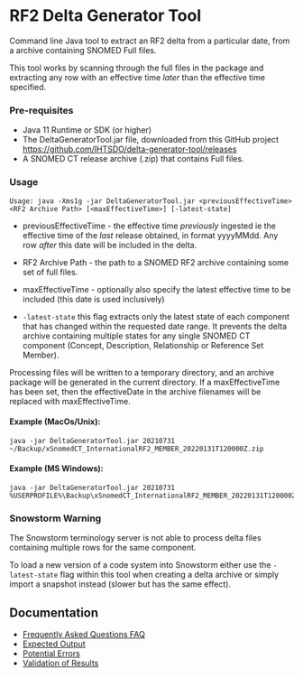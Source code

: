 # RF2 Delta Generator Tool

Command line Java tool to extract an RF2 delta from a particular date, from a archive containing SNOMED Full files.

This tool works by scanning through the full files in the package and extracting any row with an effective time  _later_  than the effective time specified.

### Pre-requisites
* Java 11 Runtime or SDK (or higher)
* The DeltaGeneratorTool.jar file, downloaded from this GitHub project https://github.com/IHTSDO/delta-generator-tool/releases
* A SNOMED CT release archive (.zip) that contains Full files.

### Usage
```
Usage: java -Xms1g -jar DeltaGeneratorTool.jar <previousEffectiveTime> <RF2 Archive Path> [<maxEffectiveTime>] [-latest-state]
```

* previousEffectiveTime - the effective time _previously_ ingested ie the effective time of the _last_ release obtained, in format yyyyMMdd.  Any row  _after_  this date will be included in the delta.

* RF2 Archive Path - the path to a SNOMED RF2 archive containing some set of full files.

* maxEffectiveTime - optionally also specify the latest effective time to be included (this date is used inclusively)

* `-latest-state` this flag extracts only the latest state of each component that has changed within the requested date range. It prevents the delta archive containing 
  multiple states for any single SNOMED CT component (Concept, Description, Relationship or Reference Set Member).

Processing files will be written to a temporary directory, and an archive package will be generated in the current directory.   If a maxEffectiveTime has been set, then the effectiveDate in the archive filenames will be replaced with maxEffectiveTime.

#### Example (MacOs/Unix):
```
java -jar DeltaGeneratorTool.jar 20210731 ~/Backup/xSnomedCT_InternationalRF2_MEMBER_20220131T120000Z.zip
```

#### Example (MS Windows):
```
java -jar DeltaGeneratorTool.jar 20210731 %USERPROFILE%\Backup\xSnomedCT_InternationalRF2_MEMBER_20220131T120000Z.zip
```

### Snowstorm Warning
The Snowstorm terminology server is not able to process delta files containing multiple rows for the same component. 

To load a new version of a code system into Snowstorm either use the `-latest-state` flag within this tool when creating a delta archive or simply 
import a snapshot instead (slower but has the same effect).

## Documentation
- [Frequently Asked Questions FAQ](docs/faq.md)
- [Expected Output](docs/ExpectedOutput.md)
- [Potential Errors](docs/PotentialErrors.md)
- [Validation of Results](docs/Validation.md)

